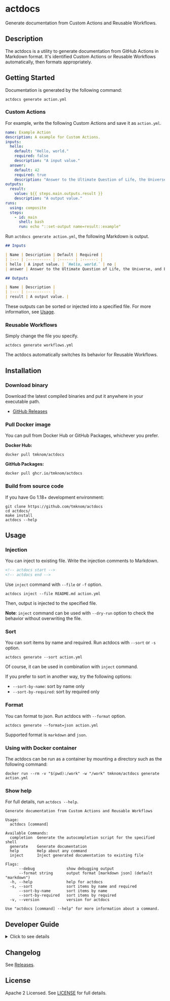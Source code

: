 # actdocs

Generate documentation from Custom Actions and Reusable Workflows.

## Description

The actdocs is a utility to generate documentation from GitHub Actions in Markdown format.
It's identified Custom Actions or Reusable Workflows automatically, then formats appropriately.

## Getting Started

Documentation is generated by the following command:

```shell
actdocs generate action.yml
```

### Custom Actions

For example, write the following Custom Actions and save it as `action.yml`.

```yaml
name: Example Action
description: A example for Custom Actions.
inputs:
  hello:
    default: "Hello, world."
    required: false
    description: "A input value."
  answer:
    default: 42
    required: true
    description: "Answer to the Ultimate Question of Life, the Universe, and Everything."
outputs:
  result:
    value: ${{ steps.main.outputs.result }}
    description: "A output value."
runs:
  using: composite
  steps:
    - id: main
      shell: bash
      run: echo "::set-output name=result::example"
```

Run `actdocs generate action.yml`, the following Markdown is output.

<!-- prettier-ignore-start -->
```markdown
## Inputs

| Name | Description | Default | Required |
| :--- | :---------- | :------ | :------: |
| hello | A input value. | `Hello, world.` | no |
| answer | Answer to the Ultimate Question of Life, the Universe, and Everything. | `42` | yes |

## Outputs

| Name | Description |
| :--- | :---------- |
| result | A output value. |
```
<!-- prettier-ignore-end -->

These outputs can be sorted or injected into a specified file.
For more information, see [Usage](#usage).

### Reusable Workflows

Simply change the file you specify.

```shell
actdocs generate workflows.yml
```

The actdocs automatically switches its behavior for Reusable Workflows.

## Installation

### Download binary

Download the latest compiled binaries and put it anywhere in your executable path.

- [GitHub Releases](https://github.com/tmknom/actdocs/releases/latest)

### Pull Docker image

You can pull from Docker Hub or GitHub Packages, whichever you prefer.

**Docker Hub:**

```shell
docker pull tmknom/actdocs
```

**GitHub Packages:**

```shell
docker pull ghcr.io/tmknom/actdocs
```

### Build from source code

If you have Go 1.18+ development environment:

```shell
git clone https://github.com/tmknom/actdocs
cd actdocs/
make install
actdocs --help
```

## Usage

### Injection

You can inject to existing file.
Write the injection comments to Markdown.

```markdown
<!-- actdocs start -->
<!-- actdocs end -->
```

Use `inject` command with `--file` or `-f` option.

```shell
actdocs inject --file README.md action.yml
```

Then, output is injected to the specified file.

**Note**: `inject` command can be used with `--dry-run` option to check the behavior without overwriting the file.

### Sort

You can sort items by name and required.
Run actdocs with `--sort` or `-s` option.

```shell
actdocs generate --sort action.yml
```

Of course, it can be used in combination with `inject` command.

If you prefer to sort in another way, try the following options:

- `--sort-by-name`: sort by name only
- `--sort-by-required`: sort by required only

### Format

You can format to json.
Run actdocs with `--format` option.

```shell
actdocs generate --format=json action.yml
```

Supported format is `markdown` and `json`.

### Using with Docker container

The actdocs can be run as a container by mounting a directory such as the following command:

```shell
docker run --rm -v "$(pwd):/work" -w "/work" tmknom/actdocs generate action.yml
```

### Show help

For full details, run `actdocs --help`.

```shell
Generate documentation from Custom Actions and Reusable Workflows

Usage:
  actdocs [command]

Available Commands:
  completion  Generate the autocompletion script for the specified shell
  generate    Generate documentation
  help        Help about any command
  inject      Inject generated documentation to existing file

Flags:
      --debug              show debugging output
      --format string      output format [markdown json] (default "markdown")
  -h, --help               help for actdocs
  -s, --sort               sort items by name and required
      --sort-by-name       sort items by name
      --sort-by-required   sort items by required
  -v, --version            version for actdocs

Use "actdocs [command] --help" for more information about a command.
```

## Developer Guide

<!-- markdownlint-disable no-inline-html -->
<details>
<summary>Click to see details</summary>

### Requirements

- [GNU Make](https://www.gnu.org/software/make/)
- [Docker](https://docs.docker.com/get-docker/)
- [GitHub CLI](https://cli.github.com/)

### Development

You can use the `make` command.

**Build**:

```shell
make build
```

**Test**:

```shell
make test
```

**Lint**:

```shell
make lint
```

For more information, run `make help`.

### CI

When create a pull request, the following workflows are executed automatically at GitHub Actions.

- [Test](/.github/workflows/test.yml)
- [Lint Go](/.github/workflows/lint-go.yml)
- [Lint Markdown](/.github/workflows/lint-markdown.yml)
- [Lint YAML](/.github/workflows/lint-yaml.yml)
- [Lint Action](/.github/workflows/lint-action.yml)
- [Lint Shell](/.github/workflows/lint-shell.yml)

### Release

#### 1. Bump up to a new version

Run the following command to bump up.

```shell
make bump
```

This command will execute the following steps:

1. Update [VERSION](/VERSION)
2. Commit, push, and create a pull request
3. Open the web browser automatically for reviewing pull request

Then review and merge, so the release is ready to go.

#### 2. Publish the new version

Run the following command to publish a new tag at GitHub.

```shell
make release
```

Then [releasing workflow with GoReleaser](/.github/workflows/release.yml) is run automatically at GitHub Actions
that executes the following steps.

1. Build executable binaries for Linux, Windows and Darwin
2. Create a new GitHub Release, and publish binaries
3. Push Docker images to Docker Hub and GitHub Packages

Finally, we can use the new version! :tada:

### Administration

#### Package management

- Binaries
  - [GitHub Releases](https://github.com/tmknom/actdocs/releases/latest)
- Docker images
  - [Docker Hub](https://hub.docker.com/repository/docker/tmknom/actdocs)
  - [GitHub Packages](https://github.com/tmknom/actdocs/pkgs/container/actdocs)

#### Dependency management

Use Dependabot version updates.
For more information, see [dependabot.yml](/.github/dependabot.yml).

#### Secrets management

Stored environment secrets for the following environments in this repository.

- **release**
  - `DOCKERHUB_TOKEN`: Personal access token used to log against Docker Hub, and it's used by the [releasing workflow](/.github/workflows/release.yml).

</details>
<!-- markdownlint-enable no-inline-html -->

## Changelog

See [Releases](https://github.com/tmknom/actdocs/releases).

## License

Apache 2 Licensed. See [LICENSE](/LICENSE) for full details.
